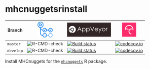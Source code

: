 # mhcnuggetsrinstall

Branch   |[![GitHub Actions logo](man/figures/GitHubActions.png)](https://github.com/richelbilderbeek/mhcnuggetsrinstall/actions) |[![AppVeyor logo](man/figures/AppVeyor.png)](https://www.appveyor.com)                                                                                                                     | [![Codecov logo](man/figures/Codecov.png)](https://www.codecov.io)
---------|------------------------------------------------------------------------------------------------------------------------|-------------------------------------------------------------------------------------------------------------------------------------------------------------------------------------------|------------------------------------------------------------------------------------------------------------------------------------------------------------------------
`master `|![R-CMD-check](https://github.com/richelbilderbeek/mhcnuggetsrinstall/workflows/R-CMD-check/badge.svg?branch=master)    |[![Build status](https://ci.appveyor.com/api/projects/status/r7apdqey2ev9s4q7/branch/master?svg=true)](https://ci.appveyor.com/project/richelbilderbeek/mhcnuggetsrinstall/branch/master)  | [![codecov.io](https://codecov.io/github/richelbilderbeek/mhcnuggetsrinstall/coverage.svg?branch=master)](https://codecov.io/github/richelbilderbeek/mhcnuggetsrinstall/branch/master)
`develop`|![R-CMD-check](https://github.com/richelbilderbeek/mhcnuggetsrinstall/workflows/R-CMD-check/badge.svg?branch=develop)   |[![Build status](https://ci.appveyor.com/api/projects/status/r7apdqey2ev9s4q7/branch/develop?svg=true)](https://ci.appveyor.com/project/richelbilderbeek/mhcnuggetsrinstall/branch/develop)| [![codecov.io](https://codecov.io/github/richelbilderbeek/mhcnuggetsrinstall/coverage.svg?branch=develop)](https://codecov.io/github/richelbilderbeek/mhcnuggetsrinstall/branch/develop)

Install MHCnuggets for the [`mhcnuggets`](https://github.com/richelbilderbeek/mhcnuggets) R package.


